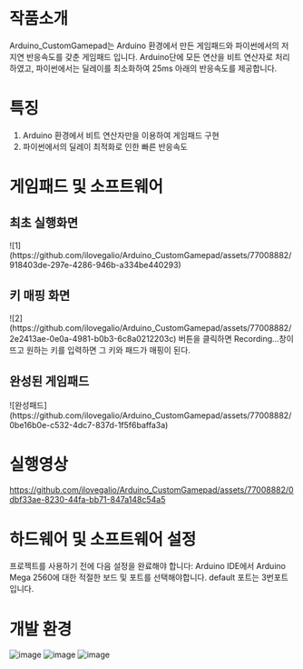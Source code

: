 # 작품소개

Arduino_CustomGamepad는 Arduino 환경에서 만든 게임패드와 파이썬에서의 저지연 반응속도를 갖춘 게임패드 입니다. Arduino단에 모든 연산을 비트 연산자로 처리하였고, 파이썬에서는 딜레이를 최소화하여 25ms 아래의 반응속도를 제공합니다.

# 특징
1. Arduino 환경에서 비트 연산자만을 이용하여 게임패드 구현
2. 파이썬에서의 딜레이 최적화로 인한 빠른 반응속도

# 게임패드 및 소프트웨어
<h2>최초 실행화면</h2>
![1](https://github.com/ilovegalio/Arduino_CustomGamepad/assets/77008882/918403de-297e-4286-946b-a334be440293) 

<h2>키 매핑 화면</h2>
![2](https://github.com/ilovegalio/Arduino_CustomGamepad/assets/77008882/2e2413ae-0e0a-4981-b0b3-6c8a0212203c)
버튼을 클릭하면 Recording...창이 뜨고 원하는 키를 입력하면 그 키와 패드가 매핑이 된다.

<h2>완성된 게임패드</h2>
![완성패드](https://github.com/ilovegalio/Arduino_CustomGamepad/assets/77008882/0be16b0e-c532-4dc7-837d-1f5f6baffa3a)

# 실행영상
https://github.com/ilovegalio/Arduino_CustomGamepad/assets/77008882/0dbf33ae-8230-44fa-bb71-847a148c54a5

# 하드웨어 및 소프트웨어 설정
프로젝트를 사용하기 전에 다음 설정을 완료해야 합니다:
Arduino IDE에서 Arduino Mega 2560에 대한 적절한 보드 및 포트를 선택해야합니다. 
default 포트는 3번포트 입니다.

# 개발 환경
![image](https://github.com/ilovegalio/Arduino_CustomGamepad/assets/77008882/050ebd9b-4e58-431f-b635-1fe79073f755)
![image](https://github.com/ilovegalio/Arduino_CustomGamepad/assets/77008882/ef9ea0e5-bc66-47cd-8324-8904cd734f6f)
![image](https://github.com/ilovegalio/Arduino_CustomGamepad/assets/77008882/9907ff4e-c964-4788-8a01-ccd7451a4c60)


